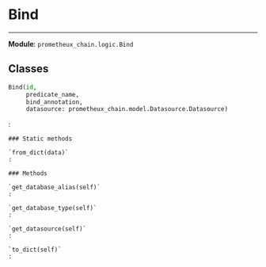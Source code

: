 # Bind

---

**Module**: `prometheux_chain.logic.Bind`

## Classes

```python
Bind(id,
     predicate_name,
     bind_annotation,
     datasource: prometheux_chain.model.Datasource.Datasource)
```

:

    ### Static methods

    `from_dict(data)`
    :

    ### Methods

    `get_database_alias(self)`
    :

    `get_database_type(self)`
    :

    `get_datasource(self)`
    :

    `to_dict(self)`
    :
